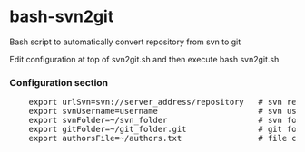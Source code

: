 # bash-svn2git
Bash script to automatically convert repository from svn to git

Edit configuration at top of svn2git.sh and then execute
    bash svn2git.sh

### Configuration section
<pre>
	export urlSvn=svn://server_address/repository	# svn repository url
	export svnUsername=username						# svn username
	export svnFolder=~/svn_folder					# svn folder name, used for checkout
	export gitFolder=~/git_folder.git				# git folder name, used to create then convereted repository
	export authorsFile=~/authors.txt				# file containing a list of author, can be created from script
</pre>
